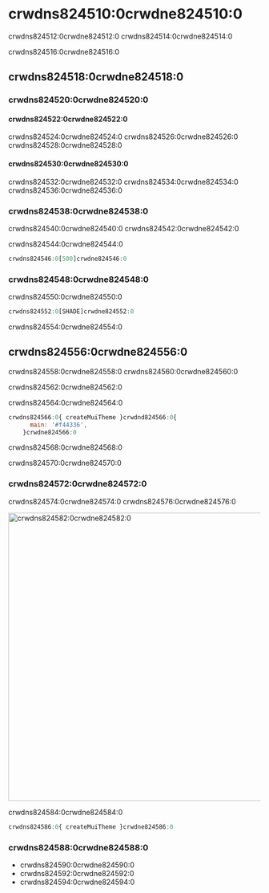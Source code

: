 # crwdns824510:0crwdne824510:0

<p class="description">crwdns824512:0crwdne824512:0 crwdns824514:0crwdne824514:0</p>

crwdns824516:0crwdne824516:0

## crwdns824518:0crwdne824518:0

### crwdns824520:0crwdne824520:0

#### crwdns824522:0crwdne824522:0

crwdns824524:0crwdne824524:0 crwdns824526:0crwdne824526:0 crwdns824528:0crwdne824528:0

#### crwdns824530:0crwdne824530:0

crwdns824532:0crwdne824532:0 crwdns824534:0crwdne824534:0 crwdns824536:0crwdne824536:0

### crwdns824538:0crwdne824538:0

crwdns824540:0crwdne824540:0 crwdns824542:0crwdne824542:0

crwdns824544:0crwdne824544:0

```js
crwdns824546:0[500]crwdne824546:0
```

### crwdns824548:0crwdne824548:0

crwdns824550:0crwdne824550:0

```jsx
crwdns824552:0[SHADE]crwdne824552:0
```

crwdns824554:0crwdne824554:0

## crwdns824556:0crwdne824556:0

crwdns824558:0crwdne824558:0 crwdns824560:0crwdne824560:0

crwdns824562:0crwdne824562:0

crwdns824564:0crwdne824564:0

```jsx
crwdns824566:0{ createMuiTheme }crwdnd824566:0{
      main: '#f44336',
    }crwdne824566:0
```

crwdns824568:0crwdne824568:0

crwdns824570:0crwdne824570:0

### crwdns824572:0crwdne824572:0

crwdns824574:0crwdne824574:0 crwdns824576:0crwdne824576:0

<a href="crwdns824578:0crwdne824578:0">
  <img src="crwdns824580:0crwdne824580:0" alt="crwdns824582:0crwdne824582:0" style="width: 574px" />
</a>

crwdns824584:0crwdne824584:0

```jsx
crwdns824586:0{ createMuiTheme }crwdne824586:0
```

### crwdns824588:0crwdne824588:0

- crwdns824590:0crwdne824590:0
- crwdns824592:0crwdne824592:0
- crwdns824594:0crwdne824594:0